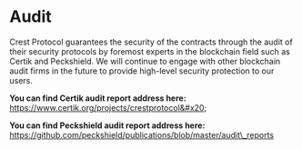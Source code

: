 # Audit

Crest Protocol guarantees the security of the contracts through the audit of their security protocols by foremost experts in the blockchain field such as Certik and Peckshield. We will continue to engage with other blockchain audit firms in the future to provide high-level security protection to our users.

**You can find Certik audit report address here:** https://www.certik.org/projects/crestprotocol&#x20;

**You can find Peckshield audit report address here:** https://github.com/peckshield/publications/blob/master/audit\_reports

